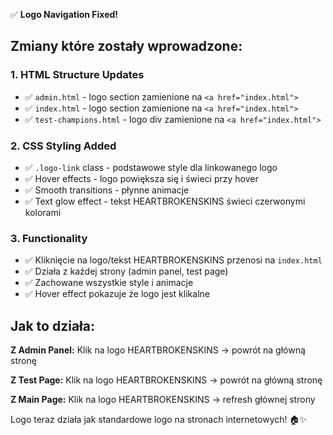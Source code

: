 ✅ **Logo Navigation Fixed!**

## Zmiany które zostały wprowadzone:

### 1. **HTML Structure Updates**
- ✅ `admin.html` - logo section zamienione na `<a href="index.html">`
- ✅ `index.html` - logo section zamienione na `<a href="index.html">` 
- ✅ `test-champions.html` - logo div zamienione na `<a href="index.html">`

### 2. **CSS Styling Added**
- ✅ `.logo-link` class - podstawowe style dla linkowanego logo
- ✅ Hover effects - logo powiększa się i świeci przy hover
- ✅ Smooth transitions - płynne animacje
- ✅ Text glow effect - tekst HEARTBROKENSKINS świeci czerwonymi kolorami

### 3. **Functionality**
- ✅ Kliknięcie na logo/tekst HEARTBROKENSKINS przenosi na `index.html`
- ✅ Działa z każdej strony (admin panel, test page)
- ✅ Zachowane wszystkie style i animacje
- ✅ Hover effect pokazuje że logo jest klikalne

## Jak to działa:

**Z Admin Panel:** 
Klik na logo HEARTBROKENSKINS → powrót na główną stronę

**Z Test Page:**
Klik na logo HEARTBROKENSKINS → powrót na główną stronę  

**Z Main Page:**
Klik na logo HEARTBROKENSKINS → refresh głównej strony

Logo teraz działa jak standardowe logo na stronach internetowych! 🏠✨
